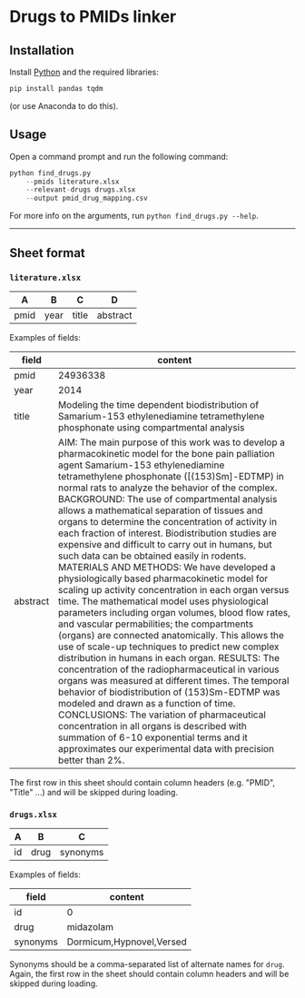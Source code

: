 Drugs to PMIDs linker
=====================

## Installation
Install [Python](https://www.python.org) and the required libraries:
```python
pip install pandas tqdm
```
(or use Anaconda to do this).

## Usage
Open a command prompt and run the following command:
```python
python find_drugs.py
    --pmids literature.xlsx
    --relevant-drugs drugs.xlsx
    --output pmid_drug_mapping.csv
```

For more info on the arguments, run `python find_drugs.py --help`.

---

## Sheet format
### `literature.xlsx`
| A | B | C | D |
| - | - | - | - |
| pmid | year | title | abstract |

Examples of fields:

| field | content |
| ----- | ------- |
| pmid | 24936338 |
| year | 2014 |
| title | Modeling the time dependent biodistribution of Samarium-153 ethylenediamine tetramethylene phosphonate using compartmental analysis |
| abstract | AIM: The main purpose of this work was to develop a pharmacokinetic model for the bone pain palliation agent Samarium-153 ethylenediamine tetramethylene phosphonate ([(153)Sm]-EDTMP) in normal rats to analyze the behavior of the complex. BACKGROUND: The use of compartmental analysis allows a mathematical separation of tissues and organs to determine the concentration of activity in each fraction of interest. Biodistribution studies are expensive and difficult to carry out in humans, but such data can be obtained easily in rodents. MATERIALS AND METHODS: We have developed a physiologically based pharmacokinetic model for scaling up activity concentration in each organ versus time. The mathematical model uses physiological parameters including organ volumes, blood flow rates, and vascular permabilities; the compartments (organs) are connected anatomically. This allows the use of scale-up techniques to predict new complex distribution in humans in each organ. RESULTS: The concentration of the radiopharmaceutical in various organs was measured at different times. The temporal behavior of biodistribution of (153)Sm-EDTMP was modeled and drawn as a function of time. CONCLUSIONS: The variation of pharmaceutical concentration in all organs is described with summation of 6-10 exponential terms and it approximates our experimental data with precision better than 2%. |

The first row in this sheet should contain column headers (e.g. "PMID", "Title"
...) and will be skipped during loading.

### `drugs.xlsx`
| A | B | C |
| - | - | - |
| id | drug | synonyms |

Examples of fields:

| field | content |
| ----- | ------- |
| id | 0 |
| drug | midazolam |
| synonyms | Dormicum,Hypnovel,Versed |

Synonyms should be a comma-separated list of alternate names for `drug`. Again,
the first row in the sheet should contain column headers and will be skipped
during loading.
